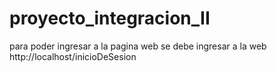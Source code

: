 # proyecto_integracion_II

para poder ingresar a la pagina web se debe ingresar a la web http://localhost/inicioDeSesion